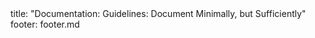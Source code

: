 <frontmatter>
title: "Documentation: Guidelines: Document Minimally, but Sufficiently"
footer: footer.md
</frontmatter>

<include src="navbar.md" boilerplate />

<include src="container-inPage-asFlat.md" boilerplate />